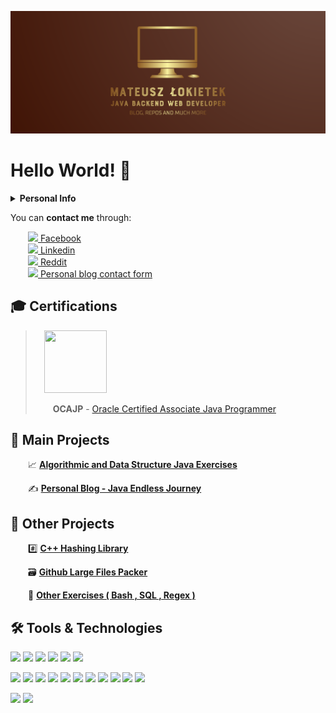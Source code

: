 ![alt text](https://github.com/matthew01lokiet/matthew01lokiet/blob/main/my_person_logo.png?raw=true "Header")
# Hello World! 👋

<details>
 <summary><b>Personal Info</b></summary>
 <hr>
&emsp;My name is Mateusz Łokietek, and I'm a 20 years old, ambitious and hard-working <b>java backend web developer</b>. <br/>
&emsp;The goal I've chosen to pursue is to find my first job and <b>provide significant value</b> to the potential employer. <br/>
&emsp;I'm ready to take up a <b>low-paid, full-time job in order to present my technical skills</b> and gain valuable experience. <br/><br/>
&emsp;Currently living in Szczecin, Poland. <br/>
&emsp;In a meantime, following news from the web-application security world and learning about various exploitation technics. <br/>
 <hr>
</details>

You can **contact me** through:

&emsp;&emsp;<a href="https://www.facebook.com/profile.php?id=100040683093299"><img src="https://img.shields.io/badge/-informational?style=flat&logo=facebook&logoColor=white"> Facebook</a> 
<br> &emsp;&emsp;<a href="https://www.linkedin.com/in/mateusz-łokietek-400a9a203"><img src="https://img.shields.io/badge/-informational?style=flat&logo=linkedin"> Linkedin</a> 
<br> &emsp;&emsp;<a href="https://www.reddit.com/user/mateoeo_01"><img src="https://img.shields.io/badge/-informational?style=flat&logo=reddit&logoColor=white"> Reddit</a>
<br> &emsp;&emsp;<a href="https://www.javaendlessjourney.com/contact.html"><img src="https://img.shields.io/badge/-informational?style=flat&logo=blogger&logoColor=white"> Personal blog contact form</a>

## 🎓 Certifications


>&emsp;<img src="https://images.youracclaim.com/size/680x680/images/a9848abf-f8bd-474d-a9b4-6086da11a916/Oracle_Associates_Badge__1_.png" width="100em"   height="100em"  />
>
>&emsp;&emsp;**OCAJP** - [Oracle Certified Associate Java Programmer](https://www.youracclaim.com/badges/68cbdccf-1c30-4a75-8b11-1250fcebd35a/public_url)



## 🥇 Main Projects

 &emsp;&emsp;📈 <b><a href="https://github.com/matthew01lokiet/Algorithmic-exercises">Algorithmic and Data Structure Java Exercises</a></b>

 &emsp;&emsp;✍ <b><a href="https://www.javaendlessjourney.com/">Personal Blog - Java Endless Journey</a></b>

## 🥈 Other Projects

 &emsp;&emsp;#️⃣ <b><a href="https://github.com/matthew01lokiet/Hashing-library">C++ Hashing Library</a></b>

 &emsp;&emsp;🗃️ <b><a href="https://github.com/matthew01lokiet/Github-large-files-packer">Github Large Files Packer</a></b>
 
 &emsp;&emsp;🧮 <b><a href="https://github.com/matthew01lokiet/Other-exercises">Other Exercises ( Bash , SQL , Regex )</a></b>

## 🛠️ Tools & Technologies
![](https://img.shields.io/badge/OS-Ubuntu-informational?style=flat&logo=linux&logoColor=white&color=DAA520)
![](https://img.shields.io/badge/Shell-Bash-informational?style=flat&logo=gnu-bash&logoColor=white&color=DAA520)
![](https://img.shields.io/badge/Version_Control-Git-informational?style=flat&logo=git&logoColor=white&color=DAA520)
![](https://img.shields.io/badge/Database-PostgreSQL-informational?style=flat&logo=postgresql&logoColor=white&color=DAA520)
![](https://img.shields.io/badge/Database_Management_Tool-pgAdmin_4-informational?style=flat&logo=postgresql&logoColor=white&color=DAA520)
![](https://img.shields.io/badge/IDE-IntelliJ_IDEA-informational?style=flat&logo=intellij-idea&logoColor=white&color=DAA520)

![](https://img.shields.io/badge/Code-Java_8-informational?style=flat&logo=java&logoColor=white&color=DAA520)
![](https://img.shields.io/badge/Project_Dependencies_Management-Maven-informational?style=flat&logo=apache-maven&logoColor=white&color=DAA520)
![](https://img.shields.io/badge/Unit_Testing-JUnit_5-informational?style=flat&logo=dev.to&logoColor=white&color=DAA520)
![](https://img.shields.io/badge/Unit_Testing-Mockito-informational?style=flat&logo=dev.to&logoColor=white&color=DAA520)
![](https://img.shields.io/badge/Framework-Hibernate-informational?style=flat&logo=java&logoColor=white&color=DAA520)
![](https://img.shields.io/badge/Framework-Spring_Core-informational?style=flat&logo=java&logoColor=white&color=DAA520)
![](https://img.shields.io/badge/Framework-Spring_Boot-informational?style=flat&logo=java&logoColor=white&color=DAA520)
![](https://img.shields.io/badge/Framework-Spring_Web_(REST)-informational?style=flat&logo=java&logoColor=white&color=DAA520)
![](https://img.shields.io/badge/Framework-Spring_Security-informational?style=flat&logo=java&logoColor=white&color=DAA520)
![](https://img.shields.io/badge/Framework-Spring_AOP-informational?style=flat&logo=java&logoColor=white&color=DAA520)
![](https://img.shields.io/badge/Framework-Spring_Data_JPA-informational?style=flat&logo=java&logoColor=white&color=DAA520)

![](https://img.shields.io/badge/Frontend-HTML_5-informational?style=flat&logo=html5&logoColor=white&color=DAA520)
![](https://img.shields.io/badge/Frontend-CSS_3-informational?style=flat&logo=css3&logoColor=white&color=DAA520)

